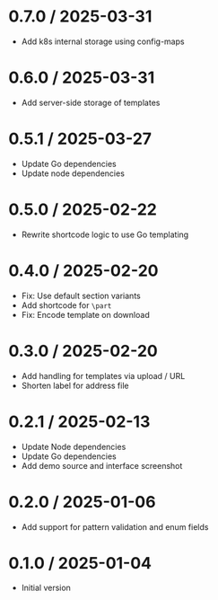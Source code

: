 # 0.7.0 / 2025-03-31

  * Add k8s internal storage using config-maps

# 0.6.0 / 2025-03-31

  * Add server-side storage of templates

# 0.5.1 / 2025-03-27

  * Update Go dependencies
  * Update node dependencies

# 0.5.0 / 2025-02-22

  * Rewrite shortcode logic to use Go templating

# 0.4.0 / 2025-02-20

  * Fix: Use default section variants
  * Add shortcode for `\part`
  * Fix: Encode template on download

# 0.3.0 / 2025-02-20

  * Add handling for templates via upload / URL
  * Shorten label for address file

# 0.2.1 / 2025-02-13

  * Update Node dependencies
  * Update Go dependencies
  * Add demo source and interface screenshot

# 0.2.0 / 2025-01-06

  * Add support for pattern validation and enum fields

# 0.1.0 / 2025-01-04

  * Initial version
